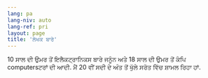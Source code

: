 ```yaml
---
lang: pa
lang-niv: auto
lang-ref: pri
layout: page
title: 'ਲੇਖਕ ਬਾਰੇ'
---
```


10 ਸਾਲ ਦੀ ਉਮਰ ਤੋਂ ਇਲੈਕਟ੍ਰਾਨਿਕਸ ਬਾਰੇ ਜਨੂੰਨ ਅਤੇ 18 ਸਾਲ ਦੀ ਉਮਰ ਤੋਂ ਕੰਪਿ computersਟਰਾਂ ਦੀ ਆਦੀ.
ਮੈਂ 20 ਵੀਂ ਸਦੀ ਦੇ ਅੰਤ ਤੋਂ ਖੁੱਲੇ ਸਰੋਤ ਵਿੱਚ ਸ਼ਾਮਲ ਰਿਹਾ ਹਾਂ.
